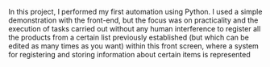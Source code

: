 In this project, I performed my first automation using Python. I used a simple demonstration with the front-end, but the focus was on practicality and the execution of tasks carried out without any human interference to register all the products from a certain list previously established (but which can be edited as many times as you want) within this front screen, where a system for registering and storing information about certain items is represented